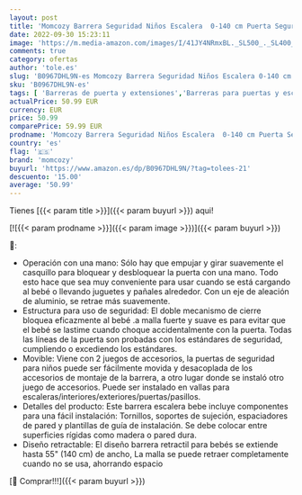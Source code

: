 ```yaml
---
layout: post
title: 'Momcozy Barrera Seguridad Niños Escalera  0-140 cm Puerta Seguridad Bebé Extensibles  Vallas de Seguridad para Escaleras/Interiores/Exteriores/Puertas/Pasillos  Gris'
date: 2022-09-30 15:23:11
image: 'https://m.media-amazon.com/images/I/41JY4NRmxBL._SL500_._SL400_.jpg'
comments: true
category: ofertas
author: 'tole.es'
slug: 'B0967DHL9N-es Momcozy Barrera Seguridad Niños Escalera 0-140 cm Puerta...'
sku: 'B0967DHL9N-es'
tags: [ 'Barreras de puerta y extensiones','Barreras para puertas y escaleras','Bebé','Seguridad','bebé','momcozy','🇪🇸', ]
actualPrice: 50.99 EUR
currency: EUR
price: 50.99
comparePrice: 59.99 EUR
prodname: 'Momcozy Barrera Seguridad Niños Escalera  0-140 cm Puerta Seguridad Bebé Extensibles  Vallas de Seguridad para Escaleras/Interiores/Exteriores/Puertas/Pasillos  Gris'
country: 'es'
flag: '🇪🇸'
brand: 'momcozy'
buyurl: 'https://www.amazon.es/dp/B0967DHL9N/?tag=tolees-21'
descuento: '15.00'
average: '50.99'
---
```


Tienes [{{< param title >}}]({{< param buyurl >}}) aqui!

[![{{< param prodname >}}]({{< param image >}})]({{< param buyurl >}})

🔎:

- Operación con una mano: Sólo hay que empujar y girar suavemente el casquillo para bloquear y desbloquear la puerta con una mano. Todo esto hace que sea muy conveniente para usar cuando se está cargando al bebé o llevando juguetes y pañales alrededor. Con un eje de aleación de aluminio, se retrae más suavemente.
- Estructura para uso de seguridad: El doble mecanismo de cierre bloquea eficazmente al bebé .a malla fuerte y suave es para evitar que el bebé se lastime cuando choque accidentalmente con la puerta. Todas las líneas de la puerta son probadas con los estándares de seguridad, cumpliendo o excediendo los estándares.
- Movible: Viene con 2 juegos de accesorios, la puertas de seguridad para niños puede ser fácilmente movida y desacoplada de los accesorios de montaje de la barrera, a otro lugar donde se instaló otro juego de accesorios. Puede ser instalado en vallas para escaleras/interiores/exteriores/puertas/pasillos.
- Detalles del producto: Este barrera escalera bebe incluye componentes para una fácil instalación: Tornillos, soportes de sujeción, espaciadores de pared y plantillas de guía de instalación. Se debe colocar entre superficies rígidas como madera o pared dura.
- Diseño retractable: El diseño barrera retractil para bebés se extiende hasta 55" (140 cm) de ancho, ​La malla se puede retraer completamente cuando no se usa, ahorrando espacio

[🛒 Comprar!!!]({{< param buyurl >}})
